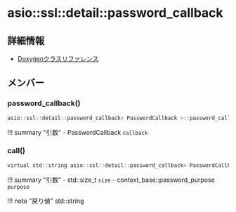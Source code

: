 # asio::ssl::detail::password_callback



## 詳細情報

- [Doxygenクラスリファレンス](https://lang-ship.com/reference/ESP32/latest/classasio_1_1ssl_1_1detail_1_1password__callback.html)

## メンバー

### password_callback()



```c
asio::ssl::detail::password_callback< PasswordCallback >::password_callback(PasswordCallback callback)
```

!!! summary "引数"
	- PasswordCallback `callback` 



### call()



```c
virtual std::string asio::ssl::detail::password_callback< PasswordCallback >::call(std::size_t size, context_base::password_purpose purpose)
```

!!! summary "引数"
	- std::size_t `size` 
	- context_base::password_purpose `purpose` 

!!! note "戻り値"
	std::string




